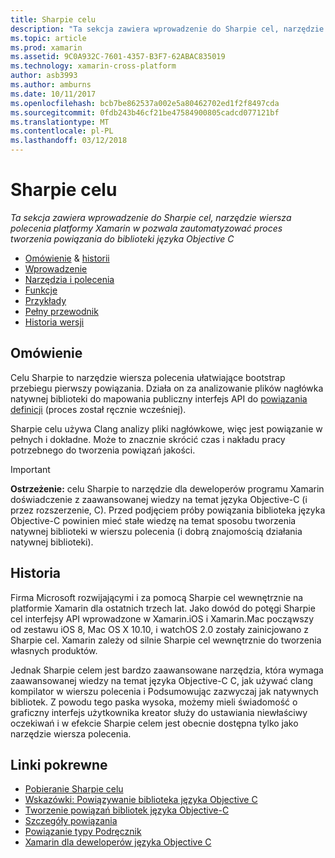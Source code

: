 ```yaml
---
title: Sharpie celu
description: "Ta sekcja zawiera wprowadzenie do Sharpie cel, narzędzie wiersza polecenia platformy Xamarin w pozwala zautomatyzować proces tworzenia powiązania do biblioteki języka Objective C"
ms.topic: article
ms.prod: xamarin
ms.assetid: 9C0A932C-7601-4357-B3F7-62ABAC835019
ms.technology: xamarin-cross-platform
author: asb3993
ms.author: amburns
ms.date: 10/11/2017
ms.openlocfilehash: bcb7be862537a002e5a80462702ed1f2f8497cda
ms.sourcegitcommit: 0fdb243b46cf21be47584900805cadcd077121bf
ms.translationtype: MT
ms.contentlocale: pl-PL
ms.lasthandoff: 03/12/2018
---
```

# <a name="objective-sharpie"></a>Sharpie celu

_Ta sekcja zawiera wprowadzenie do Sharpie cel, narzędzie wiersza polecenia platformy Xamarin w pozwala zautomatyzować proces tworzenia powiązania do biblioteki języka Objective C_

- [Omówienie](#overview) & [historii](#history)
- [Wprowadzenie](get-started.md)
- [Narzędzia i polecenia](tools.md)
- [Funkcje](platform/index.md)
- [Przykłady](examples/index.md)
- [Pełny przewodnik](~/ios/platform/binding-objective-c/walkthrough.md)
- [Historia wersji](releases.md)

## <a name="overview"></a>Omówienie

Celu Sharpie to narzędzie wiersza polecenia ułatwiające bootstrap przebiegu pierwszy powiązania.
Działa on za analizowanie plików nagłówka natywnej biblioteki do mapowania publiczny interfejs API do [powiązania definicji](~/cross-platform/macios/binding/objective-c-libraries.md#The_API_definition_file) (proces został ręcznie wcześniej).

Sharpie celu używa Clang analizy pliki nagłówkowe, więc jest powiązanie w pełnych i dokładne. Może to znacznie skrócić czas i nakładu pracy potrzebnego do tworzenia powiązań jakości.

> [!IMPORTANT]
> **Ostrzeżenie:** celu Sharpie to narzędzie dla deweloperów programu Xamarin doświadczenie z zaawansowanej wiedzy na temat języka Objective-C (i przez rozszerzenie, C). Przed podjęciem próby powiązania biblioteka języka Objective-C powinien mieć stałe wiedzę na temat sposobu tworzenia natywnej biblioteki w wierszu polecenia (i dobrą znajomością działania natywnej biblioteki).



## <a name="history"></a>Historia

Firma Microsoft rozwijającymi i za pomocą Sharpie cel wewnętrznie na platformie Xamarin dla ostatnich trzech lat. Jako dowód do potęgi Sharpie cel interfejsy API wprowadzone w Xamarin.iOS i Xamarin.Mac począwszy od zestawu iOS 8, Mac OS X 10.10, i watchOS 2.0 zostały zainicjowano z Sharpie cel. Xamarin zależy od silnie Sharpie cel wewnętrznie do tworzenia własnych produktów.

Jednak Sharpie celem jest bardzo zaawansowane narzędzia, która wymaga zaawansowanej wiedzy na temat języka Objective-C C, jak używać clang kompilator w wierszu polecenia i Podsumowując zazwyczaj jak natywnych bibliotek. Z powodu tego paska wysoka, możemy mieli świadomość o graficzny interfejs użytkownika kreator służy do ustawiania niewłaściwy oczekiwań i w efekcie Sharpie celem jest obecnie dostępna tylko jako narzędzie wiersza polecenia.



## <a name="related-links"></a>Linki pokrewne

- [Pobieranie Sharpie celu](https://dl.xamarin.com/objective-sharpie/ObjectiveSharpie.pkg)
- [Wskazówki: Powiązywanie biblioteka języka Objective C](~/ios/platform/binding-objective-c/walkthrough.md)
- [Tworzenie powiązań bibliotek języka Objective-C](~/cross-platform/macios/binding/objective-c-libraries.md)
- [Szczegóły powiązania](~/cross-platform/macios/binding/overview.md)
- [Powiązanie typy Podręcznik](~/cross-platform/macios/binding/binding-types-reference.md)
- [Xamarin dla deweloperów języka Objective C](~/ios/get-started/objective-c-developers/index.md)
